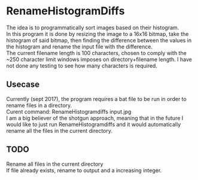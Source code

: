 # RenameHistogramDiffs #
The idea is to programmatically sort images based on their histogram.  
In this program it is done by resizing the image to a 16x16 bitmap, take the histogram of said bitmap, then finding the difference between the values in the histogram and rename the input file
with the difference.  
The current filename length is 100 characters, chosen to comply with the ~250 character limit windows imposes on directory+filename length. 
I have not done any testing to see how many characters is required. 



## Usecase ##
Currently (sept 2017), the program requires a bat file to be run in order to rename files in a directory.  
Curent command: RenameHistogramdiffs input.jpg  
I am a big believer of the shotgun approach, meaning that in the future I would like to just run RenameHistogramdiffs and it would automatically rename all the files in the current directory.  


## TODO ##
Rename all files in the current directory  
If file already exists, rename to output and a increasing integer.
